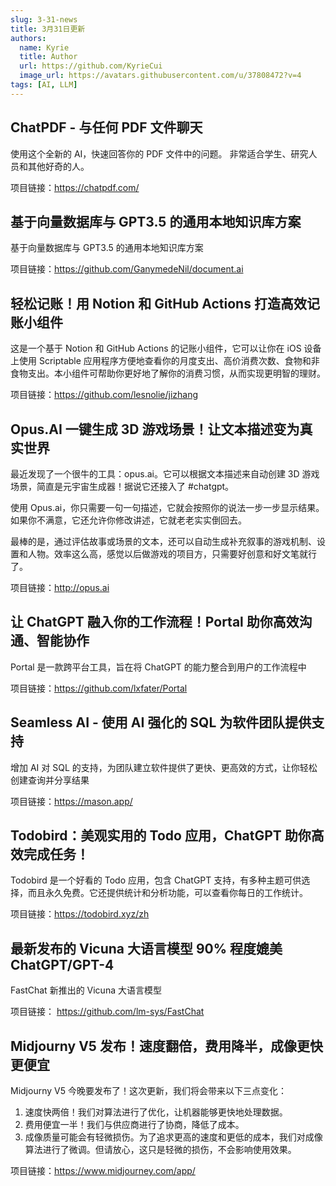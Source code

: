```yaml
---
slug: 3-31-news
title: 3月31日更新
authors:
  name: Kyrie
  title: Author
  url: https://github.com/KyrieCui
  image_url: https://avatars.githubusercontent.com/u/37808472?v=4
tags: [AI, LLM]
---
```


## ChatPDF - 与任何 PDF 文件聊天
使用这个全新的 AI，快速回答你的 PDF 文件中的问题。 非常适合学生、研究人员和其他好奇的人。

项目链接：https://chatpdf.com/

## 基于向量数据库与 GPT3.5 的通用本地知识库方案
基于向量数据库与 GPT3.5 的通用本地知识库方案

项目链接：https://github.com/GanymedeNil/document.ai

## 轻松记账！用 Notion 和 GitHub Actions 打造高效记账小组件
这是一个基于 Notion 和 GitHub Actions 的记账小组件，它可以让你在 iOS 设备上使用 Scriptable 应用程序方便地查看你的月度支出、高价消费次数、食物和非食物支出。本小组件可帮助你更好地了解你的消费习惯，从而实现更明智的理财。

项目链接：https://github.com/lesnolie/jizhang

## Opus.AI 一键生成 3D 游戏场景！让文本描述变为真实世界
最近发现了一个很牛的工具：opus.ai。它可以根据文本描述来自动创建 3D 游戏场景，简直是元宇宙生成器！据说它还接入了 #chatgpt。

使用 Opus.ai，你只需要一句一句描述，它就会按照你的说法一步一步显示结果。如果你不满意，它还允许你修改讲述，它就老老实实倒回去。

最棒的是，通过评估故事或场景的文本，还可以自动生成补充叙事的游戏机制、设置和人物。效率这么高，感觉以后做游戏的项目方，只需要好创意和好文笔就行了。

项目链接：http://opus.ai

## 让 ChatGPT 融入你的工作流程！Portal 助你高效沟通、智能协作
Portal 是一款跨平台工具，旨在将 ChatGPT 的能力整合到用户的工作流程中

项目链接：https://github.com/lxfater/Portal

## Seamless AI - 使用 AI 强化的 SQL 为软件团队提供支持
增加 AI 对 SQL 的支持，为团队建立软件提供了更快、更高效的方式，让你轻松创建查询并分享结果

项目链接：https://mason.app/

## Todobird：美观实用的 Todo 应用，ChatGPT 助你高效完成任务！

Todobird 是一个好看的 Todo 应用，包含 ChatGPT 支持，有多种主题可供选择，而且永久免费。它还提供统计和分析功能，可以查看你每日的工作统计。

项目链接：https://todobird.xyz/zh

## 最新发布的 Vicuna 大语言模型 90% 程度媲美 ChatGPT/GPT-4
FastChat 新推出的 Vicuna 大语言模型

项目链接： https://github.com/lm-sys/FastChat

## Midjourny V5 发布！速度翻倍，费用降半，成像更快更便宜
Midjourny V5 今晚要发布了！这次更新，我们将会带来以下三点变化：

1. 速度快两倍！我们对算法进行了优化，让机器能够更快地处理数据。
2. 费用便宜一半！我们与供应商进行了协商，降低了成本。
3. 成像质量可能会有轻微损伤。为了追求更高的速度和更低的成本，我们对成像算法进行了微调。但请放心，这只是轻微的损伤，不会影响使用效果。

项目链接：https://www.midjourney.com/app/